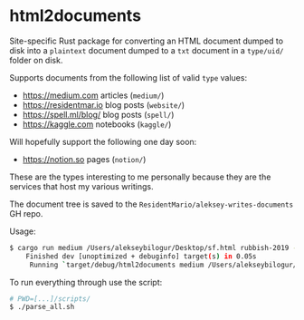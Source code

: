 # html2documents

Site-specific Rust package for converting an HTML document dumped to disk into a `plaintext` document dumped to a `txt` document in a `type/uid/` folder on disk.

Supports documents from the following list of valid `type` values:

* https://medium.com articles (`medium/`)
* https://residentmar.io blog posts (`website/`)
* https://spell.ml/blog/ blog posts (`spell/`)
* https://kaggle.com notebooks (`kaggle/`)

Will hopefully support the following one day soon:

* https://notion.so pages (`notion/`)

These are the types interesting to me personally because they are the services that host my various writings.

The document tree is saved to the `ResidentMario/aleksey-writes-documents` GH repo.

Usage:

```bash
$ cargo run medium /Users/alekseybilogur/Desktop/sf.html rubbish-2019 --overwrite
    Finished dev [unoptimized + debuginfo] target(s) in 0.05s
     Running `target/debug/html2documents medium /Users/alekseybilogur/Desktop/aleksey-writes-documents/raw/medium/rubbish-san-fracisco.html rubbish-san-fracisco`
```

To run everything through use the script:

```bash
# PWD=[...]/scripts/
$ ./parse_all.sh
```
